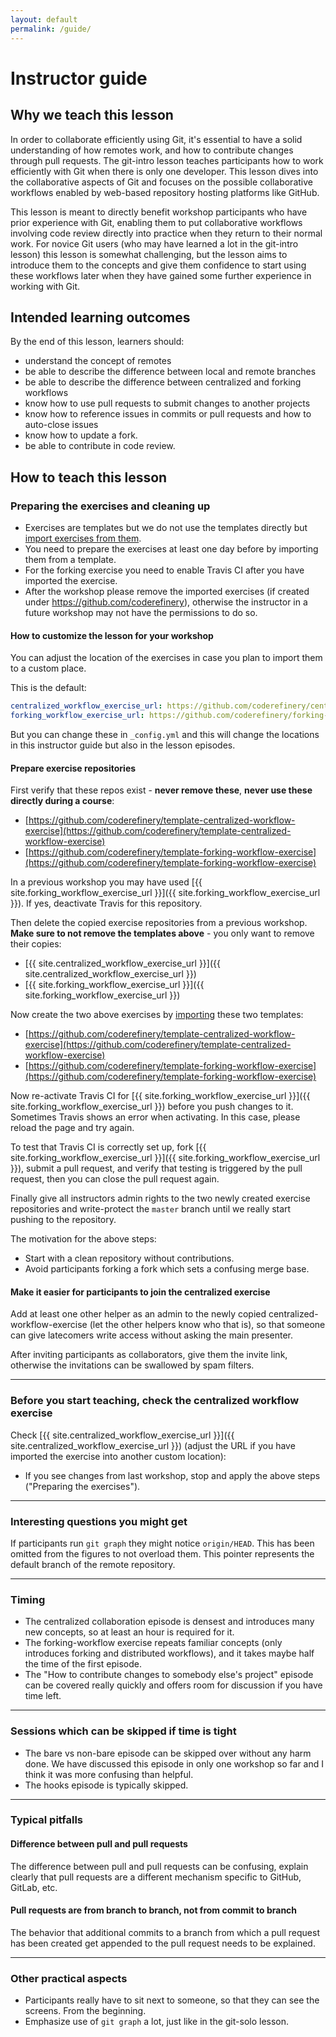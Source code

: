 ```yaml
---
layout: default
permalink: /guide/
---
```


# Instructor guide

## Why we teach this lesson

In order to collaborate efficiently using Git, it's essential to have a solid understanding of 
how remotes work, and how to contribute changes through pull requests. 
The git-intro lesson teaches participants how to work efficiently with Git when there is only 
one developer. This lesson dives into the collaborative aspects of Git and focuses on the possible 
collaborative workflows enabled by web-based repository hosting platforms like GitHub.

This lesson is meant to directly benefit workshop participants who have prior experience with Git, 
enabling them to put collaborative workflows involving code review directly into practice 
when they return to their normal work. For novice Git users (who may have learned a lot in the git-intro 
lesson) this lesson is somewhat challenging, but the lesson aims to introduce them to the concepts
and give them confidence to start using these workflows later when they have gained some further experience 
in working with Git.

## Intended learning outcomes

By the end of this lesson, learners should:
- understand the concept of remotes
- be able to describe the difference between local and remote branches
- be able to describe the difference between centralized and forking workflows
- know how to use pull requests to submit changes to another projects
- know how to reference issues in commits or pull requests and how to auto-close issues
- know how to update a fork.
- be able to contribute in code review.

## How to teach this lesson

### Preparing the exercises and cleaning up

- Exercises are templates but we do not use the templates directly but
  [import exercises from them](https://help.github.com/en/articles/creating-a-repository-from-a-template).
- You need to prepare the exercises at least one day before by importing them from a template.
- For the forking exercise you need to enable Travis CI after you have imported the exercise.
- After the workshop please remove the imported exercises (if created under
  https://github.com/coderefinery), otherwise the instructor in a future
  workshop may not have the permissions to do so.


#### How to customize the lesson for your workshop

You can adjust the location of the exercises in case you plan to import them to a custom place.

This is the default:

```yaml
centralized_workflow_exercise_url: https://github.com/coderefinery/centralized-workflow-exercise
forking_workflow_exercise_url: https://github.com/coderefinery/forking-workflow-exercise
```

But you can change these in `_config.yml`
and this will change the locations in this instructor guide
but also in the lesson episodes.


#### Prepare exercise repositories

First verify that these repos exist - **never remove these**, **never use these directly during a course**:
- [https://github.com/coderefinery/template-centralized-workflow-exercise](https://github.com/coderefinery/template-centralized-workflow-exercise)
- [https://github.com/coderefinery/template-forking-workflow-exercise](https://github.com/coderefinery/template-forking-workflow-exercise)

In a previous workshop you may have used
[{{ site.forking_workflow_exercise_url }}]({{ site.forking_workflow_exercise_url }}).
If yes, deactivate Travis for this repository.

Then delete the copied exercise repositories from a previous workshop.
**Make sure to not remove the templates above** - you only want to remove their copies:
- [{{ site.centralized_workflow_exercise_url }}]({{ site.centralized_workflow_exercise_url }})
- [{{ site.forking_workflow_exercise_url }}]({{ site.forking_workflow_exercise_url }})

Now create the two above exercises by [importing](https://help.github.com/en/articles/creating-a-repository-from-a-template)
these two templates:
- [https://github.com/coderefinery/template-centralized-workflow-exercise](https://github.com/coderefinery/template-centralized-workflow-exercise)
- [https://github.com/coderefinery/template-forking-workflow-exercise](https://github.com/coderefinery/template-forking-workflow-exercise)

Now re-activate Travis CI for
[{{ site.forking_workflow_exercise_url }}]({{ site.forking_workflow_exercise_url }})
before you push changes to it.
Sometimes Travis shows an error when activating. In this case, please reload the page and try again.

To test that Travis CI is correctly set up,
fork [{{ site.forking_workflow_exercise_url }}]({{ site.forking_workflow_exercise_url }}),
submit a pull request, and
verify that testing is triggered by the pull request, then you can close the pull request again.

Finally give all instructors admin rights to the two newly created exercise repositories and write-protect the
`master` branch until we really start pushing to the repository.

The motivation for the above steps:
- Start with a clean repository without contributions.
- Avoid participants forking a fork which sets a confusing merge base.


#### Make it easier for participants to join the centralized exercise

Add at least one other helper as an admin to the newly copied centralized-workflow-exercise (let the
other helpers know who that is), so that someone can give latecomers
write access without asking the main presenter.

After inviting participants as collaborators, give them the invite link, otherwise
the invitations can be swallowed by spam filters.

---

### Before you start teaching, check the centralized workflow exercise

Check [{{ site.centralized_workflow_exercise_url }}]({{ site.centralized_workflow_exercise_url }}) (adjust the URL if you have imported the exercise into another custom location):
- If you see changes from last workshop, stop and apply the above steps ("Preparing the exercises").

---

### Interesting questions you might get

If participants run `git graph` they might notice `origin/HEAD`.
This has been omitted from the figures to not overload them.
This pointer represents the default branch of the remote repository.

---

### Timing

- The centralized collaboration episode is densest and introduces many new concepts,
  so at least an hour is required for it.
- The forking-workflow exercise repeats familiar concepts (only
  introduces forking and distributed workflows), and it takes maybe half the
  time of the first episode.
- The "How to contribute changes to somebody else's project" episode can be
  covered really quickly and offers room for discussion if you have time left.

---

### Sessions which can be skipped if time is tight

- The bare vs non-bare episode can be skipped over without any harm done. We have discussed this episode
  in only one workshop so far and I think it was more confusing than helpful.
- The hooks episode is typically skipped.

---

### Typical pitfalls

#### Difference between pull and pull requests

The difference between pull and pull requests can be confusing, explain clearly that
pull requests are a different mechanism specific to GitHub, GitLab, etc.


#### Pull requests are from branch to branch, not from commit to branch

The behavior that additional commits to a branch from which a pull request has been created get appended
to the pull request needs to be explained.

---

### Other practical aspects

- Participants really have to sit next to someone, so that they can see the screens. From the beginning.
- Emphasize use of `git graph` a lot, just like in the git-solo lesson.
